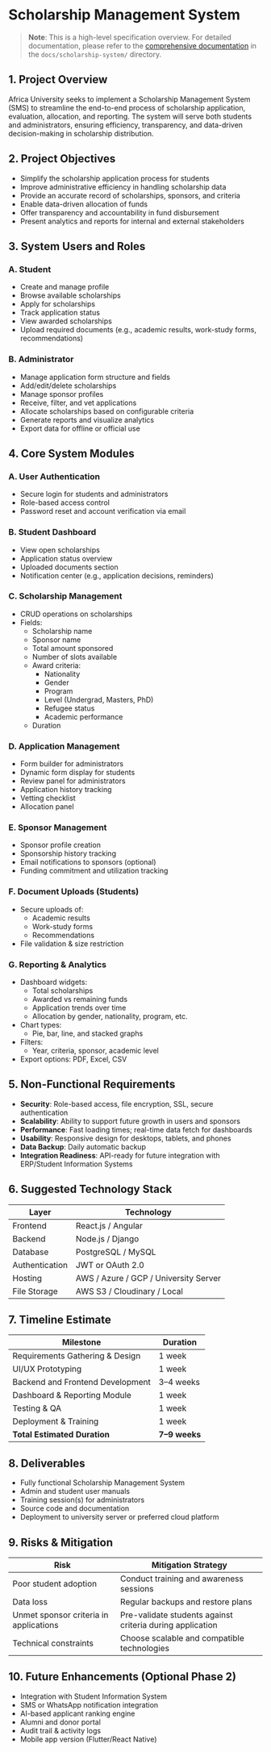 # Scholarship Management System

> **Note**: This is a high-level specification overview. For detailed documentation, please refer to the [comprehensive documentation](./docs/scholarship-system/README.md) in the `docs/scholarship-system/` directory.

## 1. Project Overview

Africa University seeks to implement a Scholarship Management System (SMS) to streamline the end-to-end process of scholarship application, evaluation, allocation, and reporting. The system will serve both students and administrators, ensuring efficiency, transparency, and data-driven decision-making in scholarship distribution.

## 2. Project Objectives

- Simplify the scholarship application process for students
- Improve administrative efficiency in handling scholarship data
- Provide an accurate record of scholarships, sponsors, and criteria
- Enable data-driven allocation of funds
- Offer transparency and accountability in fund disbursement
- Present analytics and reports for internal and external stakeholders

## 3. System Users and Roles

### A. Student
- Create and manage profile
- Browse available scholarships
- Apply for scholarships
- Track application status
- View awarded scholarships
- Upload required documents (e.g., academic results, work-study forms, recommendations)

### B. Administrator
- Manage application form structure and fields
- Add/edit/delete scholarships
- Manage sponsor profiles
- Receive, filter, and vet applications
- Allocate scholarships based on configurable criteria
- Generate reports and visualize analytics
- Export data for offline or official use

## 4. Core System Modules

### A. User Authentication
- Secure login for students and administrators
- Role-based access control
- Password reset and account verification via email

### B. Student Dashboard
- View open scholarships
- Application status overview
- Uploaded documents section
- Notification center (e.g., application decisions, reminders)

### C. Scholarship Management
- CRUD operations on scholarships
- Fields:
  - Scholarship name
  - Sponsor name
  - Total amount sponsored
  - Number of slots available
  - Award criteria:
    - Nationality
    - Gender
    - Program
    - Level (Undergrad, Masters, PhD)
    - Refugee status
    - Academic performance
  - Duration

### D. Application Management
- Form builder for administrators
- Dynamic form display for students
- Review panel for administrators
- Application history tracking
- Vetting checklist
- Allocation panel

### E. Sponsor Management
- Sponsor profile creation
- Sponsorship history tracking
- Email notifications to sponsors (optional)
- Funding commitment and utilization tracking

### F. Document Uploads (Students)
- Secure uploads of:
  - Academic results
  - Work-study forms
  - Recommendations
- File validation & size restriction

### G. Reporting & Analytics
- Dashboard widgets:
  - Total scholarships
  - Awarded vs remaining funds
  - Application trends over time
  - Allocation by gender, nationality, program, etc.
- Chart types:
  - Pie, bar, line, and stacked graphs
- Filters:
  - Year, criteria, sponsor, academic level
- Export options: PDF, Excel, CSV

## 5. Non-Functional Requirements

- **Security**: Role-based access, file encryption, SSL, secure authentication
- **Scalability**: Ability to support future growth in users and sponsors
- **Performance**: Fast loading times; real-time data fetch for dashboards
- **Usability**: Responsive design for desktops, tablets, and phones
- **Data Backup**: Daily automatic backup
- **Integration Readiness**: API-ready for future integration with ERP/Student Information Systems

## 6. Suggested Technology Stack

| Layer | Technology |
|-------|------------|
| Frontend | React.js / Angular |
| Backend | Node.js / Django |
| Database | PostgreSQL / MySQL |
| Authentication | JWT or OAuth 2.0 |
| Hosting | AWS / Azure / GCP / University Server |
| File Storage | AWS S3 / Cloudinary / Local |

## 7. Timeline Estimate

| Milestone | Duration |
|-----------|----------|
| Requirements Gathering & Design | 1 week |
| UI/UX Prototyping | 1 week |
| Backend and Frontend Development | 3–4 weeks |
| Dashboard & Reporting Module | 1 week |
| Testing & QA | 1 week |
| Deployment & Training | 1 week |
| **Total Estimated Duration** | **7–9 weeks** |

## 8. Deliverables

- Fully functional Scholarship Management System
- Admin and student user manuals
- Training session(s) for administrators
- Source code and documentation
- Deployment to university server or preferred cloud platform

## 9. Risks & Mitigation

| Risk | Mitigation Strategy |
|------|---------------------|
| Poor student adoption | Conduct training and awareness sessions |
| Data loss | Regular backups and restore plans |
| Unmet sponsor criteria in applications | Pre-validate students against criteria during application |
| Technical constraints | Choose scalable and compatible technologies |

## 10. Future Enhancements (Optional Phase 2)

- Integration with Student Information System
- SMS or WhatsApp notification integration
- AI-based applicant ranking engine
- Alumni and donor portal
- Audit trail & activity logs
- Mobile app version (Flutter/React Native)